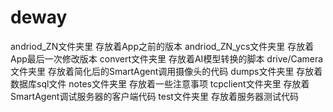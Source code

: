 # deway
andriod_ZN文件夹里        存放着App之前的版本
andriod_ZN_ycs文件夹里    存放着App最后一次修改版本
convert文件夹里           存放着AI模型转换的脚本
drive/Camera文件夹里      存放着简化后的SmartAgent调用摄像头的代码
dumps文件夹里             存放着数据库sql文件
notes文件夹里             存放着一些注意事项
tcpclient文件夹里         存放着SmartAgent调试服务器的客户端代码
test文件夹里              存放着服务器测试代码
